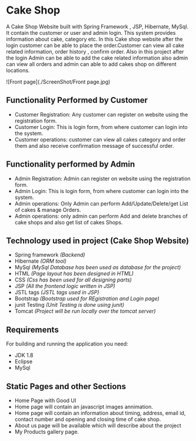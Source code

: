 # Cake Shop

A Cake Shop Website built with Spring Framework , JSP, Hibernate, MySql.
It contain the customer or user and admin login. This system provides information about  cake, category etc. In this Cake shop website after the login customer can be able to place the order.Customer can view all cake related information, order history , confirm order. Also in this project after the login Admin can be able to add the cake related information also admin can view all orders and admin can able to add cakes shop on different locations.


![Front page](./ScreenShot/Front page.jpg)

## Functionality Performed by Customer
- Customer Registration: Any customer can register on website using the registration form.
- Customer Login: This is login form, from where customer can login into the system.
- Customer operations: customer can view all cakes category and order them and also receive confirmation message of successful order.

## Functionality performed by Admin
- Admin Registration: Admin can register on website using the registration form.
- Admin Login: This is login form, from where customer can login into the system.
- Admin operations: Only Admin can perform Add/Update/Delete/get List of cakes & manage Orders.
- Admin operations: only admin can perform Add and delete branches of cake shops and also get list of cakes Shops.

## Technology used in project (Cake Shop Website)
- Spring framework *(Backend)*
- Hibernate *(ORM tool)*
- MySql *(MySql Database has been used as database for the project)*
- HTML *(Page layout has been designed in HTML)*
- CSS *(Css has been used for all designing parts)*
- JSP *(All the frontend logic written in JSP)*
- JSTL tags *(JSTL tags used in JSP)*
- Bootstrap *(Bootstrap used for REgistration and Login page)*
- junit Testing *(Unit Testing is done using junit)*
- Tomcat *(Project will be run locally over the tomcat server)*

## Requirements
For building and running the application you need:
- JDK 1.8
- Eclipse
- MySql

## Static Pages and other Sections
- Home Page with Good UI
- Home page will contain an javascript images annimation.
- Home page will contain an information about timing, address, email id, contact number and opening and closing time of cake shop.
- About us page will be available which will describe about the project
- My Products gallery page.

